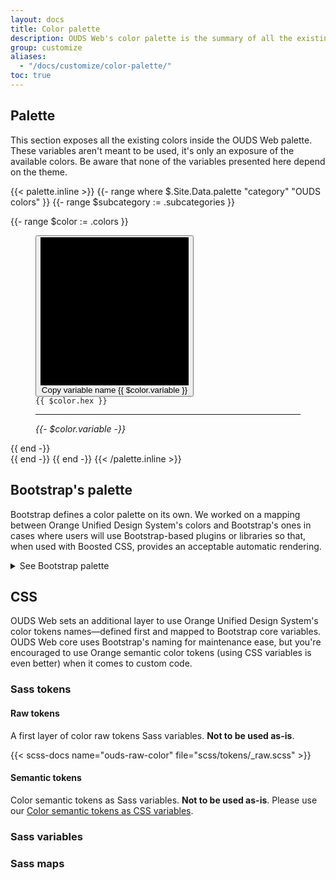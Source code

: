 ```yaml
---
layout: docs
title: Color palette
description: OUDS Web's color palette is the summary of all the existing and useable colors.
group: customize
aliases:
  - "/docs/customize/color-palette/"
toc: true
---
```


## Palette

This section exposes all the existing colors inside the OUDS Web palette. These variables aren't meant to be used, it's only an exposure of the available colors. Be aware that none of the variables presented here depend on the theme.

<!-- Please make sure that none of the [color theme variables]({{< docsref "/customize/color-theme" >}}) fit your needs before picking one here. -->

{{< palette.inline >}}
{{- range where $.Site.Data.palette "category" "OUDS colors" }}
  {{- range $subcategory := .subcategories }}
  <div class="row row-cols-1 row-cols-sm-2 row-cols-md-4 row-cols-lg-3 row-cols-xl-4 gy-tall pb-tall">
    {{- range $color := .colors }}
      <figure class="mb-none" aria-label="{{ $color.name }}">
        <button class="btn border-none p-none color-copy ratio ratio-1x1" data-clipboard-text="{{ $color.variable }}" data-bs-toggle="tooltip" data-bs-title="Copy to clipboard">
          <svg viewBox="0 0 100 100" aria-hidden="true" preserveAspectRatio="xMidYMid meet" {{ if or (or (or (eq $color.hex "#141414") (eq $color.hex "#fff")) (eq $color.hex "#000")) (strings.Contains $color.hex "rgba") }} style="border: 1px solid var(--bs-color-border-emphasized)" {{ end }}>
            <rect fill="{{ $color.hex }}" width="100" height="100"/>
          </svg>
          <span class="visually-hidden">Copy variable name {{ $color.variable }}</span>
        </button>
        <figcaption class="py-shortest">
          <code class="user-select-all">{{ $color.hex }}</code>
          <hr class="my-shortest bg-transparent border-top" style="border-color:{{ $color.hex }} !important">
          <var class="user-select-all">{{- $color.variable -}}</var>
        </figcaption>
      </figure>
    {{ end -}}
  </div>
  {{ end -}}
{{ end -}}
{{< /palette.inline >}}

## Bootstrap's palette

Bootstrap defines a color palette on its own. We worked on a mapping between Orange Unified Design System's colors and Bootstrap's ones in cases where users will use Bootstrap-based plugins or libraries so that, when used with Boosted CSS, provides an acceptable automatic rendering.

<details>
<summary>See Bootstrap palette</summary>
<br>
<h2>All colors</h2>

{{< callout danger >}}
Some of the colors below do not belong to the Orange Unified Design System specifications.
<!-- TODO LM: Decide how to link to the new DSM -->
Please refer to our [color palette section](#palette)<!-- and to the [Color guidelines](https://unified-design-system.orange.com/472794e18/p/217ac6-colour/b/4705d3) on the Orange Unified Design System website-->.
{{< /callout >}}

{{< callout warning >}}
All OUDS Web colors are available as Sass variables and a Sass map in `scss/_variables.scss` file. To avoid increased file sizes, we don't create text or background color classes for each of these variables. Instead, we choose a subset of these colors for a [theme palette](#palette).

Please note that in the OUDS Web colors, the indigo colors are the same as the purple ones.
{{< /callout >}}

Be sure to monitor contrast ratios as you customize colors. As shown below, we've added three contrast ratios to each of the main colors—one for the swatch's current colors, one for against white, and one for against black.

<div class="row font-monospace">
  {{< theme-colors.inline >}}
  {{- range $color := $.Site.Data.colors }}
    {{- if (and (not (eq $color.name "white")) (not (eq $color.name "gray")) (not (eq $color.name "gray-dark"))) }}
    <div class="col-md-4 mb-tall">
      <div class="p-tall mb-short position-relative swatch-{{ $color.name }}">
        <strong class="d-block">${{ $color.name }}</strong>
        {{ $color.hex }}
      </div>
      {{ range (seq 100 100 900) }}
      <div class="p-tall bd-{{ $color.name }}-{{ . }}">${{ $color.name }}-{{ . }}</div>
      {{ end }}
    </div>
    {{ end -}}
  {{ end -}}

  <div class="col-md-4 mb-tall">
    <div class="p-tall mb-short position-relative swatch-gray-500">
      <strong class="d-block">$gray-500</strong>
      #707070
    </div>
  {{- range $.Site.Data.grays }}
    <div class="p-tall bd-gray-{{ .name }}">$gray-{{ .name }}</div>
  {{ end -}}
  </div>
  {{< /theme-colors.inline >}}

  <div class="col-md-4 mb-tall">
    <div class="p-tall mb-short bd-black text-white">
      <strong class="d-block">$black</strong>
      #000
    </div>
    <div class="p-tall mb-short bd-white border">
      <strong class="d-block">$white</strong>
      #fff
    </div>
  </div>
</div>

<h3>Notes on Sass</h3>

Sass cannot programmatically generate variables, so we manually created variables for every tint and shade ourselves. We then map all the created variables to one of our raw color tokens that are coming from the design directly.

<h3>Example</h3>

Here's how you should not use these in your Sass:

```scss
.alpha { color: $purple; }
.beta {
  color: $ouds-color-decorative-sun-100;
  background-color: $indigo-900;
}
```

<!-- [Color]({{< docsref "/utilities/colors" >}}) and [background]({{< docsref "/utilities/background" >}}) utility classes are also available for setting `color` and `background-color`. -->
</details>

## CSS

OUDS Web sets an additional layer to use Orange Unified Design System's color tokens names—defined first and mapped to Bootstrap core variables.
OUDS Web core uses Bootstrap's naming for maintenance ease, but you're encouraged to use Orange semantic color tokens (using CSS variables is even better) when it comes to custom code.

### Sass tokens

#### Raw tokens

A first layer of color raw tokens Sass variables. **Not to be used as-is**.

{{< scss-docs name="ouds-raw-color" file="scss/tokens/_raw.scss" >}}

#### Semantic tokens

Color semantic tokens as Sass variables. **Not to be used as-is**. Please use our [Color semantic tokens as CSS variables](#).

### Sass variables

<!-- TODO LM

Because OUDS Web relies on Bootstrap's specific tokens system, we need to map the OUDS Web's color tokens to the Bootstrap's ones.

{{< scss-docs name="color-variables" file="scss/_variables.scss" >}}

{{< scss-docs name="gray-color-variables" file="scss/_variables.scss" >}} -->

### Sass maps

<!-- TODO LM

OUDS Web's source Sass files include maps to help you quickly and easily loop over a list of colors and their hex values.

- `$colors` lists all our available base colors
- `$theme-colors` lists all [semantically named light theme colors]({{< docsref "/customize/color-theme" >}})
- `$theme-colors-dark` lists all [semantically named dark theme colors]({{< docsref "/customize/color-theme" >}})
- `$utilities-text` overrides `$theme-colors` specifically used to define `.text-*` utilities
- `$utilities-bg` overrides `$theme-colors` specifically used to define `.bg-*` utilities
- `$utilities-border` overrides `$theme-colors` specifically used to define `.border-*` utilities
- `$grays`, `$blues`, `$indigos`, `$purples`, `$pinks`, `$reds`, `$oranges`, `$yellows`, `$greens`, `$teals`, and `$cyans` list all tints and shades of our colors

Within `scss/_variables.scss` or `scss/_maps.scss`, you'll find OUDS Web's color variables and Sass maps. Here's an example of the `$colors` Sass map:

{{< scss-docs name="colors-map" file="scss/_variables.scss" >}}

Add, remove, or modify values within the map to update how they're used in many other components. Unfortunately at this time, not _every_ component utilizes this Sass map. Future updates will strive to improve upon this. Until then, plan on making use of the `${color}` variables and this Sass map. -->

<!-- ## Generating utilities

OUDS Web doesn't include `color` and `background-color` utilities for every color variable, but you can generate these yourself with our [utility API]({{< docsref "/utilities/api" >}}) and our extended Sass maps.

1. To start, make sure you've imported our functions, variables, mixins, and utilities.
2. Use our `map-merge-multiple()` function to quickly merge multiple Sass maps together in a new map.
3. Merge this new combined map to extend any utility with a `{color}-{level}` class name.

Here's an example that generates text color utilities (e.g., `.text-purple-500`) using the above steps.

```scss
@import "@ouds/web/scss/functions";
@import "@ouds/web/scss/variables";
@import "@ouds/web/scss/variables-dark";
@import "@ouds/web/scss/maps";
@import "@ouds/web/scss/mixins";
@import "@ouds/web/scss/utilities";

$all-colors: map-merge-multiple($blues, $indigos, $purples, $pinks, $reds, $oranges, $yellows, $greens, $teals, $cyans);

$utilities: map-merge(
  $utilities,
  (
    "color": map-merge(
      map-get($utilities, "color"),
      (
        values: map-merge(
          map-get(map-get($utilities, "color"), "values"),
          (
            $all-colors
          ),
        ),
      ),
    ),
  )
);

@import "@ouds/web/scss/utilities/api";
```

This will generate new `.text-{color}-{level}` utilities for every color and level. You can do the same for any other utility and property as well. -->

